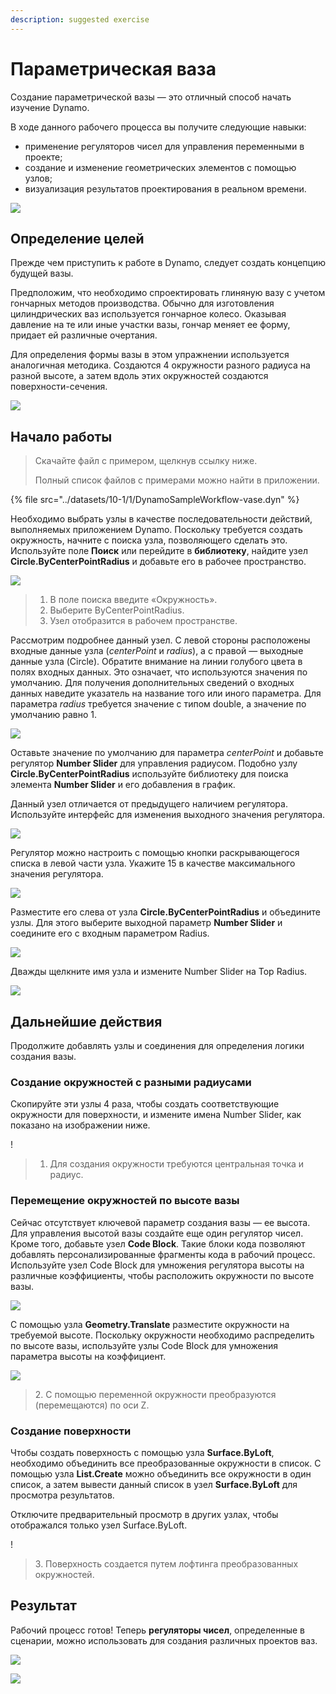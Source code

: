 ```yaml
---
description: suggested exercise
---
```


# Параметрическая ваза

Создание параметрической вазы — это отличный способ начать изучение Dynamo.

В ходе данного рабочего процесса вы получите следующие навыки:

* применение регуляторов чисел для управления переменными в проекте;
* создание и изменение геометрических элементов с помощью узлов;
* визуализация результатов проектирования в реальном времени.

![](../../1\_introduction/images/1-2/vase1.gif)

## Определение целей

Прежде чем приступить к работе в Dynamo, следует создать концепцию будущей вазы.

Предположим, что необходимо спроектировать глиняную вазу с учетом гончарных методов производства. Обычно для изготовления цилиндрических ваз используется гончарное колесо. Оказывая давление на те или иные участки вазы, гончар меняет ее форму, придает ей различные очертания.

Для определения формы вазы в этом упражнении используется аналогичная методика. Создаются 4 окружности разного радиуса на разной высоте, а затем вдоль этих окружностей создаются поверхности-сечения.

![](../images/10-1/1/vase2.png)

## Начало работы

> Скачайте файл с примером, щелкнув ссылку ниже.
>
> Полный список файлов с примерами можно найти в приложении.

{% file src="../datasets/10-1/1/DynamoSampleWorkflow-vase.dyn" %}

Необходимо выбрать узлы в качестве последовательности действий, выполняемых приложением Dynamo. Поскольку требуется создать окружность, начните с поиска узла, позволяющего сделать это. Используйте поле **Поиск** или перейдите в **библиотеку**, найдите узел **Circle.ByCenterPointRadius** и добавьте его в рабочее пространство.

![](../images/10-1/1/vase8.png)

> 1. В поле поиска введите «Окружность».
> 2. Выберите ByCenterPointRadius.
> 3. Узел отобразится в рабочем пространстве.

Рассмотрим подробнее данный узел. С левой стороны расположены входные данные узла (_centerPoint_ и _radius_), а с правой — выходные данные узла (Circle). Обратите внимание на линии голубого цвета в полях входных данных. Это означает, что используются значения по умолчанию. Для получения дополнительных сведений о входных данных наведите указатель на название того или иного параметра. Для параметра _radius_ требуется значение с типом double, а значение по умолчанию равно 1.

![](../images/10-1/1/vase10.png)

Оставьте значение по умолчанию для параметра _centerPoint_ и добавьте регулятор **Number Slider** для управления радиусом. Подобно узлу **Circle.ByCenterPointRadius** используйте библиотеку для поиска элемента **Number Slider** и его добавления в график.

Данный узел отличается от предыдущего наличием регулятора. Используйте интерфейс для изменения выходного значения регулятора.

![](../images/10-1/1/vase13\(1\).gif)

Регулятор можно настроить с помощью кнопки раскрывающегося списка в левой части узла. Укажите 15 в качестве максимального значения регулятора.

![](../images/10-1/1/vase11.png)

Разместите его слева от узла **Circle.ByCenterPointRadius** и объедините узлы. Для этого выберите выходной параметр **Number Slider** и соедините его с входным параметром Radius.

![](../images/10-1/1/vase12.png)

Дважды щелкните имя узла и измените Number Slider на Top Radius.

![](../images/10-1/1/vase14.png)

## Дальнейшие действия

Продолжите добавлять узлы и соединения для определения логики создания вазы.

### Создание окружностей с разными радиусами

Скопируйте эти узлы 4 раза, чтобы создать соответствующие окружности для поверхности, и измените имена Number Slider, как показано на изображении ниже.

\![](<../images/10-1/1/vase4 (1).png>)

> 1. Для создания окружности требуются центральная точка и радиус.

### Перемещение окружностей по высоте вазы

Сейчас отсутствует ключевой параметр создания вазы — ее высота. Для управления высотой вазы создайте еще один регулятор чисел. Кроме того, добавьте узел **Code Block**. Такие блоки кода позволяют добавлять персонализированные фрагменты кода в рабочий процесс. Используйте узел Code Block для умножения регулятора высоты на различные коэффициенты, чтобы расположить окружности по высоте вазы.

![](../images/10-1/1/vase15\(1\).png)

С помощью узла **Geometry.Translate** разместите окружности на требуемой высоте. Поскольку окружности необходимо распределить по высоте вазы, используйте узлы Code Block для умножения параметра высоты на коэффициент.

![](../images/10-1/1/vase5.png)

> 2\. С помощью переменной окружности преобразуются (перемещаются) по оси Z.

### Создание поверхности

Чтобы создать поверхность с помощью узла **Surface.ByLoft**, необходимо объединить все преобразованные окружности в список. С помощью узла **List.Create** можно объединить все окружности в один список, а затем вывести данный список в узел **Surface.ByLoft** для просмотра результатов.

Отключите предварительный просмотр в других узлах, чтобы отображался только узел Surface.ByLoft.

\![](<../images/10-1/1/vase6 (1).png>)

> 3\. Поверхность создается путем лофтинга преобразованных окружностей.

## Результат

Рабочий процесс готов! Теперь **регуляторы чисел**, определенные в сценарии, можно использовать для создания различных проектов ваз.

![](../../1\_introduction/images/1-2/vase1.gif)

![](../images/10-1/1/vase7.png)
